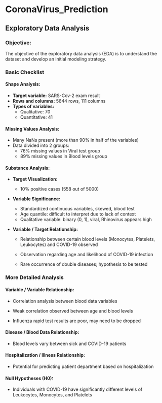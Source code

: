 # CoronaVirus_Prediction

## Exploratory Data Analysis

### Objective:
The objective of the exploratory data analysis (EDA) is to understand the dataset and develop an initial modeling strategy.

### Basic Checklist

#### Shape Analysis:
- **Target variable:** SARS-Cov-2 exam result
- **Rows and columns:** 5644 rows, 111 columns
- **Types of variables:** 
  - Qualitative: 70
  - Quantitative: 41

#### Missing Values Analysis:
- Many NaNs present (more than 90% in half of the variables)
- Data divided into 2 groups:
  - 76% missing values in Viral test group
  - 89% missing values in Blood levels group

#### Substance Analysis:
- **Target Visualization:**
  - 10% positive cases (558 out of 5000)
  
- **Variable Significance:**
  - Standardized continuous variables, skewed, blood test
  - Age quantile: difficult to interpret due to lack of context
  - Qualitative variable: binary (0, 1), viral, Rhinovirus appears high
  
- **Variable / Target Relationship:**
  - Relationship between certain blood levels (Monocytes, Platelets, Leukocytes) and COVID-19 observed
  
  - Observation regarding age and likelihood of COVID-19 infection
  
  - Rare occurrence of double diseases; hypothesis to be tested
  
### More Detailed Analysis

#### Variable / Variable Relationship:
- Correlation analysis between blood data variables
  
- Weak correlation observed between age and blood levels
  
- Influenza rapid test results are poor, may need to be dropped
  
#### Disease / Blood Data Relationship:
- Blood levels vary between sick and COVID-19 patients
  
#### Hospitalization / Illness Relationship:
- Potential for predicting patient department based on hospitalization
  
#### Null Hypotheses (H0):
- Individuals with COVID-19 have significantly different levels of Leukocytes, Monocytes, and Platelets

